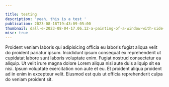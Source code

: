 ```yaml
---

title: testing
description: 'yeah, this is a test '
publication: 2023-08-18T19:43:09-05:00
thumbnail: dall·e-2023-08-04-17.06.12-a-painting-of-a-window-with-side-curtains-that-shows-a-mountain-in-the-horizon.-between-the-window-and-the-mountain-are-several-houses-and-buildings-t.png
misc: true
---
```


Proident veniam laboris qui adipisicing officia eu laboris fugiat aliqua velit do proident pariatur ipsum. Incididunt ipsum consequat ex reprehenderit ut cupidatat labore sunt laboris voluptate enim. Fugiat nostrud consectetur ea aliquip. Ut velit irure magna dolore Lorem aliqua nisi aute duis aliquip sit ea nisi. Ipsum voluptate exercitation non aute et eu. Et proident aliqua proident ad in enim in excepteur velit. Eiusmod est quis ut officia reprehenderit culpa do veniam proident sit.
